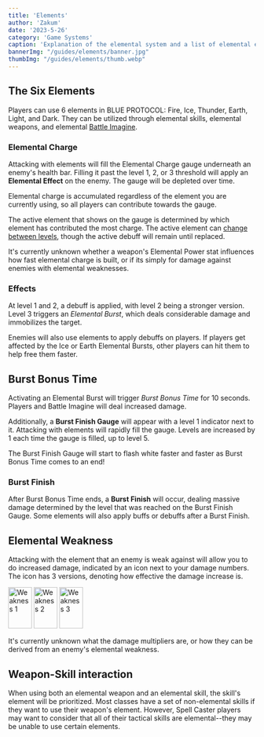 ```yaml
---
title: 'Elements'
author: 'Zakum'
date: '2023-5-26'
category: 'Game Systems'
caption: 'Explanation of the elemental system and a list of elemental effects.'
bannerImg: "/guides/elements/banner.jpg"
thumbImg: "/guides/elements/thumb.webp"
---
```


<script>
    import StickyNote from '$lib/components/StickyNote.svelte';
    import ElementsTable from '$lib/components/guides/ElementsTable.svelte';
</script>

## The Six Elements
Players can use 6 elements in BLUE PROTOCOL: Fire, Ice, Thunder, Earth, Light, and Dark. They can be utilized through elemental skills, elemental weapons, and elemental [Battle Imagine](/guides/imagine#battle-imagine).

### Elemental Charge
Attacking with elements will fill the Elemental Charge gauge underneath an enemy's health bar. Filling it past the level 1, 2, or 3 threshold will apply an **Elemental Effect** on the enemy. The gauge will be depleted over time.

<StickyNote type="note">
    Elemental charge is accumulated regardless of the element you are currently using, so all players can contribute towards the gauge.
</StickyNote>

The active element that shows on the gauge is determined by which element has contributed the most charge. The active element can <a href="https://www.youtube.com/live/K6euuPFx5wg?feature=share&t=7704" target="_blank" rel="noreferrer noopener nofollow">change between levels</a>, though the active debuff will remain until replaced.

It's currently unknown whether a weapon's Elemental Power stat influences how fast elemental charge is built, or if its simply for damage against enemies with elemental weaknesses.

### Effects
At level 1 and 2, a debuff is applied, with level 2 being a stronger version. Level 3 triggers an *Elemental Burst*, which deals considerable damage and immobilizes the target.

<ElementsTable />

<StickyNote type="tip">
    Enemies will also use elements to apply debuffs on players. If players get affected by the Ice or Earth Elemental Bursts, other players can hit them to help free them faster.
</StickyNote>

## Burst Bonus Time
Activating an Elemental Burst will trigger *Burst Bonus Time* for 10 seconds. Players and Battle Imagine will deal increased damage. 

Additionally, a **Burst Finish Gauge** will appear with a level 1 indicator next to it. Attacking with elements will rapidly fill the gauge. Levels are increased by 1 each time the gauge is filled, up to level 5. 

<StickyNote type="tip">
    The Burst Finish Gauge will start to flash white faster and faster as Burst Bonus Time comes to an end!
</StickyNote>

<!-- <figure>
    <video src="/guides/elements/burstfinish.mp4" controls preload="none" poster="/guides/elements/burstfinishposter.webp">
        <track kind="captions">
    </video>
    <figcaption>Demonstration of the Elemental Burst and Burst Bonus Time mechanics.</figcaption>
</figure> -->

### Burst Finish
After Burst Bonus Time ends, a **Burst Finish** will occur, dealing massive damage determined by the level that was reached on the Burst Finish Gauge. Some elements will also apply buffs or debuffs after a Burst Finish.

## Elemental Weakness
Attacking with the element that an enemy is weak against will allow you to do increased damage, indicated by an icon next to your damage numbers. The icon has 3 versions, denoting how effective the damage increase is.

<div class="flex">
    <img src="/UI/DamageUI/UI_DamageUIWeakness1.png" alt="Weakness 1" width="48" height="84" />
    <img src="/UI/DamageUI/UI_DamageUIWeakness2.png" alt="Weakness 2" width="48" height="84" /> 
    <img src="/UI/DamageUI/UI_DamageUIWeakness3.png" alt="Weakness 3" width="48" height="84" /> 
</div>

It's currently unknown what the damage multipliers are, or how they can be derived from an enemy's elemental weakness.

## Weapon-Skill interaction
When using both an elemental weapon and an elemental skill, the skill's element will be prioritized. Most classes have a set of non-elemental skills if they want to use their weapon's element. However, Spell Caster players may want to consider that all of their tactical skills are elemental--they may be unable to use certain elements.

<!-- エネミーに属性攻撃を与えるたびに属性値が蓄積していき、\n一定量を超えると最も多い属性の属性状態異常を起こします。\n（異なる属性の攻撃を当てても、属性値は蓄積します）\n属性状態異常はLv1、Lv2、バーストの3段階で\n段階が進むほど効果も高まります。

武器の中には属性を持っているものがあります。\nエネミーの弱点属性と武器の属性が合致すると\nダメージ表記が変わり、与ダメージが増えていることが分かります。\n弱点属性を突くことで素早く敵を倒すことができるので、\n武器の属性も意識してみましょう。

属性蓄積値を蓄積させてバーストを発生させると、\n一定時間バーストボーナスタイムとなります。\nボーナスタイム中は与ダメージがアップする状態となり、さらに\nバトルイマジンの与ダメージがよりアップするボーナスもあり\nバトルイマジンで効率よくダメージを与えることができます。\n\nまた、バーストボーナスタイム中は属性蓄積値を蓄積することで\nバーストフィニッシュゲージを増加します。\n一定以上ゲージが溜まるとバーストフィニッシュレベルがアップし\nバーストボーナスフィニッシュした時の効果を大きくできます。\nバーストフィニッシュレベルを上げて大ダメージも狙いましょう！ -->